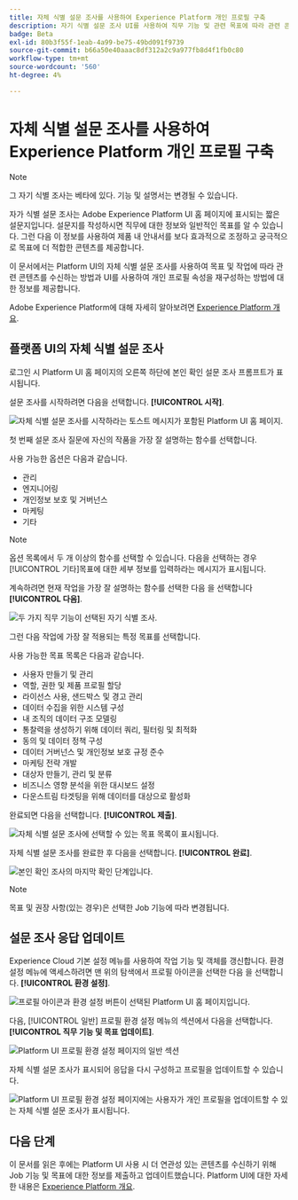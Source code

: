```yaml
---
title: 자체 식별 설문 조사를 사용하여 Experience Platform 개인 프로필 구축
description: 자기 식별 설문 조사 UI를 사용하여 직무 기능 및 관련 목표에 따라 관련 콘텐츠를 수신하는 방법에 대해 알아봅니다.
badge: Beta
exl-id: 80b3f55f-1eab-4a99-be75-49bd091f9739
source-git-commit: b66a50e40aaac8df312a2c9a977fb8d4f1fb0c80
workflow-type: tm+mt
source-wordcount: '560'
ht-degree: 4%

---
```


# 자체 식별 설문 조사를 사용하여 Experience Platform 개인 프로필 구축

>[!NOTE]
>
>그 자기 식별 조사는 베타에 있다. 기능 및 설명서는 변경될 수 있습니다.

자가 식별 설문 조사는 Adobe Experience Platform UI 홈 페이지에 표시되는 짧은 설문지입니다. 설문지를 작성하시면 직무에 대한 정보와 일반적인 목표를 알 수 있습니다. 그런 다음 이 정보를 사용하여 제품 내 안내서를 보다 효과적으로 조정하고 궁극적으로 목표에 더 적합한 콘텐츠를 제공합니다.

이 문서에서는 Platform UI의 자체 식별 설문 조사를 사용하여 목표 및 작업에 따라 관련 콘텐츠를 수신하는 방법과 UI를 사용하여 개인 프로필 속성을 재구성하는 방법에 대한 정보를 제공합니다.

Adobe Experience Platform에 대해 자세히 알아보려면 [Experience Platform 개요](home.md).

## 플랫폼 UI의 자체 식별 설문 조사

로그인 시 Platform UI 홈 페이지의 오른쪽 하단에 본인 확인 설문 조사 프롬프트가 표시됩니다.

설문 조사를 시작하려면 다음을 선택합니다. **[!UICONTROL 시작]**.

![자체 식별 설문 조사를 시작하라는 토스트 메시지가 포함된 Platform UI 홈 페이지.](./images/survey/survey-prompt.png)

첫 번째 설문 조사 질문에 자신의 작품을 가장 잘 설명하는 함수를 선택합니다.

사용 가능한 옵션은 다음과 같습니다.

* 관리
* 엔지니어링
* 개인정보 보호 및 거버넌스
* 마케팅
* 기타

>[!NOTE]
>
>옵션 목록에서 두 개 이상의 함수를 선택할 수 있습니다. 다음을 선택하는 경우 [!UICONTROL 기타]목표에 대한 세부 정보를 입력하라는 메시지가 표시됩니다.

계속하려면 현재 작업을 가장 잘 설명하는 함수를 선택한 다음 을 선택합니다 **[!UICONTROL 다음]**.

![두 가지 직무 기능이 선택된 자기 식별 조사.](./images/survey/select-functions.png)

그런 다음 작업에 가장 잘 적용되는 특정 목표를 선택합니다.

사용 가능한 목표 목록은 다음과 같습니다.

* 사용자 만들기 및 관리
* 역할, 권한 및 제품 프로필 할당
* 라이선스 사용, 샌드박스 및 경고 관리
* 데이터 수집을 위한 시스템 구성
* 내 조직의 데이터 구조 모델링
* 통찰력을 생성하기 위해 데이터 쿼리, 필터링 및 최적화
* 동의 및 데이터 정책 구성
* 데이터 거버넌스 및 개인정보 보호 규정 준수
* 마케팅 전략 개발
* 대상자 만들기, 관리 및 분류
* 비즈니스 영향 분석을 위한 대시보드 설정
* 다운스트림 타겟팅을 위해 데이터를 대상으로 활성화

완료되면 다음을 선택합니다. **[!UICONTROL 제출]**.

![자체 식별 설문 조사에 선택할 수 있는 목표 목록이 표시됩니다.](./images/survey/select-objectives.png)

자체 식별 설문 조사를 완료한 후 다음을 선택합니다. **[!UICONTROL 완료]**.

![본인 확인 조사의 마지막 확인 단계입니다.](./images/survey/survey-complete.png)

>[!NOTE]
>
>목표 및 권장 사항(있는 경우)은 선택한 Job 기능에 따라 변경됩니다.

## 설문 조사 응답 업데이트

Experience Cloud 기본 설정 메뉴를 사용하여 작업 기능 및 객체를 갱신합니다. 환경 설정 메뉴에 액세스하려면 맨 위의 탐색에서 프로필 아이콘을 선택한 다음 을 선택합니다. **[!UICONTROL 환경 설정]**.

![프로필 아이콘과 환경 설정 버튼이 선택된 Platform UI 홈 페이지입니다.](./images/survey/preferences.png)

다음, [!UICONTROL 일반] 프로필 환경 설정 메뉴의 섹션에서 다음을 선택합니다. **[!UICONTROL 직무 기능 및 목표 업데이트]**.

![Platform UI 프로필 환경 설정 페이지의 일반 섹션](./images/survey/update.png)

자체 식별 설문 조사가 표시되어 응답을 다시 구성하고 프로필을 업데이트할 수 있습니다.

![Platform UI 프로필 환경 설정 페이지에는 사용자가 개인 프로필을 업데이트할 수 있는 자체 식별 설문 조사가 표시됩니다.](./images/survey/new-survey.png)

## 다음 단계

이 문서를 읽은 후에는 Platform UI 사용 시 더 연관성 있는 콘텐츠를 수신하기 위해 Job 기능 및 목표에 대한 정보를 제출하고 업데이트했습니다. Platform UI에 대한 자세한 내용은 [Experience Platform 개요](home.md).
